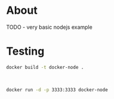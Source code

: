 # About
TODO - very basic nodejs example

# Testing

```sh
docker build -t docker-node .
```
<BR>

```sh
docker run -d -p 3333:3333 docker-node
```